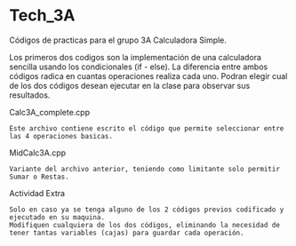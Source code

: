 # Tech_3A
Códigos de practicas para el grupo 3A
  Calculadora Simple.
  
  Los primeros dos codigos son la implementación de una calculadora sencilla usando los condicionales (if - else).
  La diferencia entre ambos códigos radica en cuantas operaciones realiza cada uno.
  Podran elegir cual de los dos códigos desean ejecutar en la clase para observar sus resultados.

  Calc3A_complete.cpp
  
    Este archivo contiene escrito el código que permite seleccionar entre las 4 operaciones basicas.

  MidCalc3A.cpp
    
    Variante del archivo anterior, teniendo como limitante solo permitir Sumar o Restas.

  Actividad Extra
  
    Solo en caso ya se tenga alguno de los 2 códigos previos codificado y ejecutado en su maquina.
    Modifiquen cualquiera de los dos códigos, eliminando la necesidad de tener tantas variables (cajas) para guardar cada operación.
